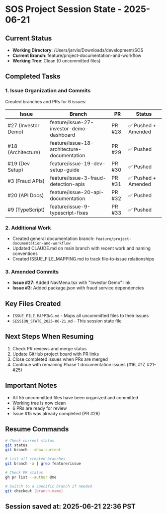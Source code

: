 # SOS Project Session State - 2025-06-21

## Current Status
- **Working Directory**: /Users/jarvis/Downloads/development/SOS
- **Current Branch**: feature/project-documentation-and-workflow
- **Working Tree**: Clean (0 uncommitted files)

## Completed Tasks

### 1. Issue Organization and Commits
Created branches and PRs for 6 issues:

| Issue | Branch | PR | Status |
|-------|--------|-----|---------|
| #27 (Investor Demo) | feature/issue-27-investor-demo-dashboard | PR #28 | ✅ Pushed + Amended |
| #18 (Architecture) | feature/issue-18-architecture-documentation | PR #29 | ✅ Pushed |
| #19 (Dev Setup) | feature/issue-19-dev-setup-guide | PR #30 | ✅ Pushed |
| #3 (Fraud APIs) | feature/issue-3-fraud-detection-apis | PR #31 | ✅ Pushed + Amended |
| #20 (API Docs) | feature/issue-20-api-documentation | PR #32 | ✅ Pushed |
| #9 (TypeScript) | feature/issue-9-typescript-fixes | PR #33 | ✅ Pushed |

### 2. Additional Work
- Created general documentation branch: `feature/project-documentation-and-workflow`
- Updated CLAUDE.md on main branch with recent work and naming conventions
- Created ISSUE_FILE_MAPPING.md to track file-to-issue relationships

### 3. Amended Commits
- **Issue #27**: Added NavMenu.tsx with "Investor Demo" link
- **Issue #3**: Added package.json with fraud service dependencies

## Key Files Created
- `ISSUE_FILE_MAPPING.md` - Maps all uncommitted files to their issues
- `SESSION_STATE_2025-06-21.md` - This session state file

## Next Steps When Resuming
1. Check PR reviews and merge status
2. Update GitHub project board with PR links
3. Close completed issues when PRs are merged
4. Continue with remaining Phase 1 documentation issues (#16, #17, #21-#25)

## Important Notes
- All 55 uncommitted files have been organized and committed
- Working tree is now clean
- 6 PRs are ready for review
- Issue #15 was already completed (PR #26)

## Resume Commands
```bash
# Check current status
git status
git branch --show-current

# List all created branches
git branch -a | grep feature/issue

# Check PR status
gh pr list --author @me

# Switch to a specific branch if needed
git checkout [branch-name]
```

## Session saved at: 2025-06-21 22:36 PST